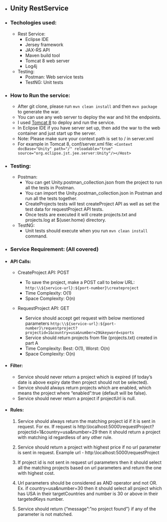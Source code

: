
* ## Unity RestService

* ### **Techologies used:** 
	* Rest Service:
		* Eclipse IDE
		* Jersey framework
		* JAX-RS API
		* Maven build tool
		* Tomcat 8 web server
		* Log4j
	*  Testing:
		* Postman: Web service tests 
		* TestNG: Unit tests  	

* ### **How to Run the service:**
	* After git clone, please run ```mvn clean install``` and then ```mvn package``` to generate the war.
	* You can use any web server to deploy the war and hit the endpoints.
	* I used [Tomcat 8](https://tomcat.apache.org/download-80.cgi) to deploy and run the service.
	* In Eclipse IDE if you have server set up, then add the war to the web container and just start up the server. 
	* Note: Please make sure your context path is set to / in server.xml
	* For example in Tomcat 8, conf/server.xml file:
``` <Context docBase="Unity" path="/" reloadable="true" source="org.eclipse.jst.jee.server:Unity"/></Host> ``` 

* ### **Testing:**
	* Postman:
		* You can get Unity.postman_collection.json from the project to run all the tests in Postman.
		* You can import the Unity.postman_collection.json in Postman and run all the tests together. 
		* CreateProjects tests will test createProject API as well as set the test data for requestProject API tests.
		* Once tests are executed it will create projects.txt and projects.log at ${user.home} directory.  
	* TestNG: 
		* Unit tests should execute when you run ```mvn clean install``` command.  

* ### **Service Requirement: (All covered)**
* #### API Calls:
	* CreateProject API: POST
		* To save the project, make a POST call to below URL:
		```http:\\${service-url}:${port-number}\createproject```
		* Time Complexity: O(1)
		* Space Complexity: O(n)
		
	* RequestProject API: GET
		* Service should accept get request with below mentioned parameters
		```http:\\${service-url}:${port-number}\requestproject?projectid=1&country=usa&number=29&keyword=sports```
        * Service should return projects from file (projects.txt) created in part A
		* Time Complexity: Best: O(1), Worst: O(n)
		* Space Complexity: O(n)

* #### Filter:
	* Service should never return a project which is expired (if today’s date is above expiry date then project should not be selected).
	* Service should always return projects which are enabled, which means the project where “enabled”:true (default will be false).
	* Service should never return a project if projectUrl is null.

* #### Rules:
	1. Service should always return the matching project id if it is sent in request. For ex. If request is http:\\localhost:5000\requestProject?projectid=1&country=usa&number=29 then it should return a project with matching id regardless of any other rule.

	2. Service should return a project with highest price if no url parameter is sent in request. Example url - http:\\localhost:5000\requestProject

	3. If project id is not sent in request url parameters then it should select all the matching projects based on url parameters and return the one with highest cost.

	4. Url parameters should be considered as AND operator and not OR. Ex. if country=usa&number=30 then it should select all project which has USA in their targetCountries and number is 30 or above in their targetedKeys number.

	5. Service should return {“message”:”no project found”} if any of the parameter is not matched.
